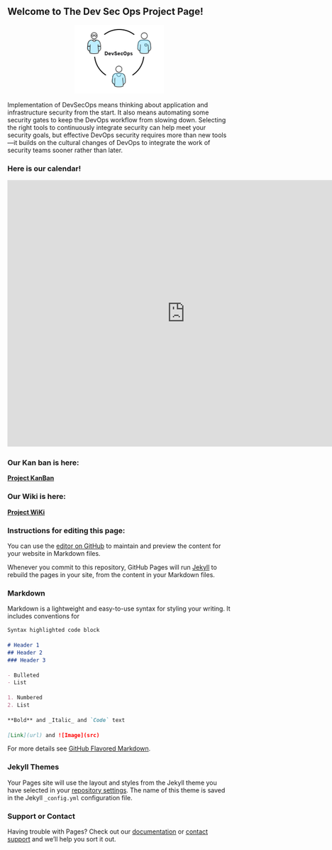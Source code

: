 ## Welcome to The Dev Sec Ops Project Page!

<p align="center">
  <img width="202" height="154" src="https://raw.githubusercontent.com/CS-C-BDD-TDD/DevSecOps.github.io/master/assets/img/devsecops-collab-405x308_0.png?token=AGpzJ75NUoRs_oahpmnXqaT6j7Sc2Qrqks5bmRDlwA%3D%3D">
</p>

Implementation of DevSecOps means thinking about application and infrastructure security from the start. It also means automating some security gates to keep the DevOps workflow from slowing down. Selecting the right tools to continuously integrate security can help meet your security goals, but effective DevOps security requires more than new tools—it builds on the cultural changes of DevOps to integrate the work of security teams sooner rather than later.

### Here is our calendar!

<iframe src="https://calendar.google.com/calendar/embed?height=600&amp;wkst=1&amp;bgcolor=%23FFFFFF&amp;src=shusl0tcanhtku2atl7bohdugk%40group.calendar.google.com&amp;color=%235229A3&amp;src=t9buqr1naj22mkel1rmdfkfoh4%40group.calendar.google.com&amp;color=%235F6B02&amp;ctz=America%2FNew_York" style="border-width:0" width="800" height="600" frameborder="0" scrolling="no"></iframe>


### Our Kan ban is here:

**[Project KanBan](https://github.com/orgs/CS-C-BDD-TDD/projects/1)**

### Our Wiki is here:

**[Project WiKi](https://github.com/CS-C-BDD-TDD/CICDpilot_Documentation/wiki)**

### Instructions for editing this page:
You can use the [editor on GitHub](https://github.com/CS-C-BDD-TDD/Dev-Sec-Ops.github.io/edit/master/README.md) to maintain and preview the content for your website in Markdown files.

Whenever you commit to this repository, GitHub Pages will run [Jekyll](https://jekyllrb.com/) to rebuild the pages in your site, from the content in your Markdown files.

### Markdown

Markdown is a lightweight and easy-to-use syntax for styling your writing. It includes conventions for

```markdown
Syntax highlighted code block

# Header 1
## Header 2
### Header 3

- Bulleted
- List

1. Numbered
2. List

**Bold** and _Italic_ and `Code` text

[Link](url) and ![Image](src)
```

For more details see [GitHub Flavored Markdown](https://guides.github.com/features/mastering-markdown/).

### Jekyll Themes

Your Pages site will use the layout and styles from the Jekyll theme you have selected in your [repository settings](https://github.com/CS-C-BDD-TDD/Dev-Sec-Ops.github.io/settings). The name of this theme is saved in the Jekyll `_config.yml` configuration file.

### Support or Contact

Having trouble with Pages? Check out our [documentation](https://help.github.com/categories/github-pages-basics/) or [contact support](https://github.com/contact) and we’ll help you sort it out.
